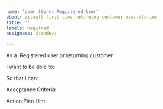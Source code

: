 ```yaml
---
name: 'User Story: Registered User'
about: zitmall first time returning customer user-stories
title: ''
labels: Required
assignees: dcsndevs

---
```


As a: Registered user or returning customer

I want to be able to:


So that I can:


Acceptance Criteria:



Action Plan Hint:
